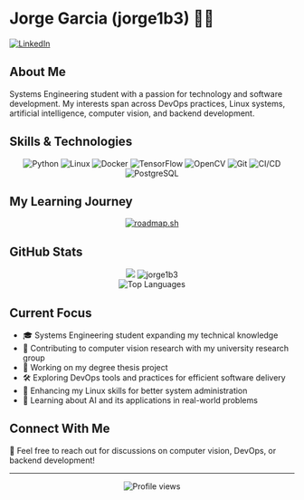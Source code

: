 # Jorge Garcia (jorge1b3) 👨‍💻

[![LinkedIn](https://img.shields.io/badge/LinkedIn-0077B5?style=for-the-badge&logo=linkedin&logoColor=white)](www.linkedin.com/in/jorge-andrey-garcia-vanegas-716350157)

## About Me

Systems Engineering student with a passion for technology and software development. My interests span across DevOps practices, Linux systems, artificial intelligence, computer vision, and backend development.

## Skills & Technologies

<p align="center">
  <img src="https://img.shields.io/badge/Python-14354C?style=for-the-badge&logo=python&logoColor=white" alt="Python"/>
  <img src="https://img.shields.io/badge/Linux-FCC624?style=for-the-badge&logo=linux&logoColor=black" alt="Linux"/>
  <img src="https://img.shields.io/badge/Docker-2496ED?style=for-the-badge&logo=docker&logoColor=white" alt="Docker"/>
  <img src="https://img.shields.io/badge/TensorFlow-FF6F00?style=for-the-badge&logo=tensorflow&logoColor=white" alt="TensorFlow"/>
  <img src="https://img.shields.io/badge/OpenCV-5C3EE8?style=for-the-badge&logo=opencv&logoColor=white" alt="OpenCV"/>
  <img src="https://img.shields.io/badge/Git-F05032?style=for-the-badge&logo=git&logoColor=white" alt="Git"/>
  <img src="https://img.shields.io/badge/CI/CD-2088FF?style=for-the-badge&logo=github-actions&logoColor=white" alt="CI/CD"/>
  <img src="https://img.shields.io/badge/PostgreSQL-316192?style=for-the-badge&logo=postgresql&logoColor=white" alt="PostgreSQL"/>
</p>

## My Learning Journey

<p align="center">
  <a href="https://roadmap.sh">
    <img src="https://api.roadmap.sh/v1-badge/wide/64b3071d9a1017508d209fcb?variant=dark&roadmaps=linux%2Cbackend%2Cpython%2Cdevops" alt="roadmap.sh">
  </a>
</p>

## GitHub Stats

<div align="center">
  <picture>
    <source
      srcset="https://github-readme-stats.vercel.app/api?username=jorge1b3&show_icons=true&theme=dark&count_private=true&include_all_commits=true"
      media="(prefers-color-scheme: dark)"
    />
    <source
      srcset="https://github-readme-stats.vercel.app/api?username=jorge1b3&show_icons=true&count_private=true&include_all_commits=true"
      media="(prefers-color-scheme: light), (prefers-color-scheme: no-preference)"
    />
    <img src="https://github-readme-stats.vercel.app/api?username=jorge1b3&show_icons=true&count_private=true&include_all_commits=true" />

  </picture>

  
  <img src="https://github-readme-streak-stats.herokuapp.com/?user=jorge1b3&theme=tokyonight" alt="jorge1b3" />
</div>

<div align="center">
  <img src="https://github-readme-stats.vercel.app/api/top-langs/?username=jorge1b3&layout=compact&theme=tokyonight" alt="Top Languages" />
</div>

## Current Focus

- 🎓 Systems Engineering student expanding my technical knowledge
- 🔬 Contributing to computer vision research with my university research group
- 🚀 Working on my degree thesis project
- 🛠️ Exploring DevOps tools and practices for efficient software delivery
- 🐧 Enhancing my Linux skills for better system administration
- 🧠 Learning about AI and its applications in real-world problems

## Connect With Me

💬 Feel free to reach out for discussions on computer vision, DevOps, or backend development!

---

<div align="center">
  <img src="https://komarev.com/ghpvc/?username=jorge1b3&style=flat-square&color=blue" alt="Profile views"/>
</div>
